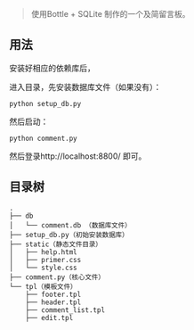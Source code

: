 > 使用Bottle + SQLite 制作的一个及简留言板。

## 用法

安装好相应的依赖库后，

进入目录，先安装数据库文件（如果没有）：

	python setup_db.py

然后启动：
	
	python comment.py

然后登录http://localhost:8800/ 即可。

## 目录树
	.
	├── db
	│   └── comment.db （数据库文件）
	├── setup_db.py（初始安装数据库）
	├── static（静态文件目录）
	│   ├── help.html
	│   ├── primer.css
	│   └── style.css
	├── comment.py（核心文件）
	└── tpl（模板文件）
    	├── footer.tpl
    	├── header.tpl
    	├── comment_list.tpl
    	├── edit.tpl

